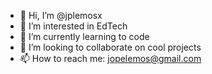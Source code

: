 - 👋 Hi, I’m @jplemosx
- 👀 I’m interested in EdTech
- 🌱 I’m currently learning to code
- 💞️ I’m looking to collaborate on cool projects
- 📫 How to reach me: jopelemos@gmail.com

<!---
jopelemos/jopelemos is a ✨ special ✨ repository because its `README.md` (this file) appears on your GitHub profile.
You can click the Preview link to take a look at your changes.
--->
